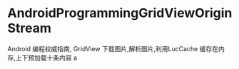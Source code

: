 # AndroidProgrammingGridViewOriginStream
Android 编程权威指南, GridView 下载图片,解析图片,利用LucCache 缓存在内存,上下预加载十条内容
a
